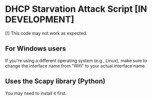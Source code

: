 # DHCP Starvation Attack Script [IN DEVELOPMENT]
[!] This code may not work as expected.

## For Windows users
If you're using a different operating system (e.g., Linux),
make sure to change the interface name from "Wifi" to your actual interface name.

## Uses the Scapy library (Python)
You may need to install it first.
